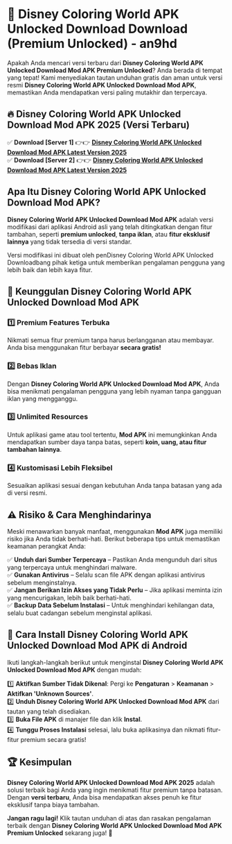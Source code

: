 # 🎯 Disney Coloring World APK Unlocked Download  Download (Premium Unlocked) -  an9hd

Apakah Anda mencari versi terbaru dari **Disney Coloring World APK Unlocked Download Mod APK Premium Unlocked**? Anda berada di tempat yang tepat! Kami menyediakan tautan unduhan gratis dan aman untuk versi resmi **Disney Coloring World APK Unlocked Download Mod APK**, memastikan Anda mendapatkan versi paling mutakhir dan terpercaya.

## 🔥 Disney Coloring World APK Unlocked Download Mod APK 2025 (Versi Terbaru)

✅ **Download [Server 1]** 👉👉 [**Disney Coloring World APK Unlocked Download Mod APK Latest Version 2025**](https://momento.my/?title=Disney_Coloring_World_APK_Unlocked_Download)  
✅ **Download [Server 2]** 👉👉 [**Disney Coloring World APK Unlocked Download Mod APK Latest Version 2025**](https://momento.my/?title=Disney_Coloring_World_APK_Unlocked_Download)  

## Apa Itu Disney Coloring World APK Unlocked Download Mod APK?

**Disney Coloring World APK Unlocked Download Mod APK** adalah versi modifikasi dari aplikasi Android asli yang telah ditingkatkan dengan fitur tambahan, seperti **premium unlocked**, **tanpa iklan**, atau **fitur eksklusif lainnya** yang tidak tersedia di versi standar.

Versi modifikasi ini dibuat oleh penDisney Coloring World APK Unlocked Downloadbang pihak ketiga untuk memberikan pengalaman pengguna yang lebih baik dan lebih kaya fitur.

## 🎯 Keunggulan Disney Coloring World APK Unlocked Download Mod APK

### 1️⃣ Premium Features Terbuka
Nikmati semua fitur premium tanpa harus berlangganan atau membayar. Anda bisa menggunakan fitur berbayar **secara gratis!**

### 2️⃣ Bebas Iklan
Dengan **Disney Coloring World APK Unlocked Download Mod APK**, Anda bisa menikmati pengalaman pengguna yang lebih nyaman tanpa gangguan iklan yang mengganggu.

### 3️⃣ Unlimited Resources
Untuk aplikasi game atau tool tertentu, **Mod APK** ini memungkinkan Anda mendapatkan sumber daya tanpa batas, seperti **koin, uang, atau fitur tambahan lainnya**.

### 4️⃣ Kustomisasi Lebih Fleksibel
Sesuaikan aplikasi sesuai dengan kebutuhan Anda tanpa batasan yang ada di versi resmi.

## ⚠️ Risiko & Cara Menghindarinya

Meski menawarkan banyak manfaat, menggunakan **Mod APK** juga memiliki risiko jika Anda tidak berhati-hati. Berikut beberapa tips untuk memastikan keamanan perangkat Anda:

✅ **Unduh dari Sumber Terpercaya** – Pastikan Anda mengunduh dari situs yang terpercaya untuk menghindari malware.  
✅ **Gunakan Antivirus** – Selalu scan file APK dengan aplikasi antivirus sebelum menginstalnya.  
✅ **Jangan Berikan Izin Akses yang Tidak Perlu** – Jika aplikasi meminta izin yang mencurigakan, lebih baik berhati-hati.  
✅ **Backup Data Sebelum Instalasi** – Untuk menghindari kehilangan data, selalu buat cadangan sebelum menginstal aplikasi.

## 📌 Cara Install Disney Coloring World APK Unlocked Download Mod APK di Android

Ikuti langkah-langkah berikut untuk menginstal **Disney Coloring World APK Unlocked Download Mod APK** dengan mudah:

1️⃣ **Aktifkan Sumber Tidak Dikenal**: Pergi ke **Pengaturan** > **Keamanan** > **Aktifkan 'Unknown Sources'**.  
2️⃣ **Unduh Disney Coloring World APK Unlocked Download Mod APK** dari tautan yang telah disediakan.  
3️⃣ **Buka File APK** di manajer file dan klik **Instal**.  
4️⃣ **Tunggu Proses Instalasi** selesai, lalu buka aplikasinya dan nikmati fitur-fitur premium secara gratis!

## 🏆 Kesimpulan

**Disney Coloring World APK Unlocked Download Mod APK 2025** adalah solusi terbaik bagi Anda yang ingin menikmati fitur premium tanpa batasan. Dengan **versi terbaru**, Anda bisa mendapatkan akses penuh ke fitur eksklusif tanpa biaya tambahan.

**Jangan ragu lagi!** Klik tautan unduhan di atas dan rasakan pengalaman terbaik dengan **Disney Coloring World APK Unlocked Download Mod APK Premium Unlocked** sekarang juga! 🚀
